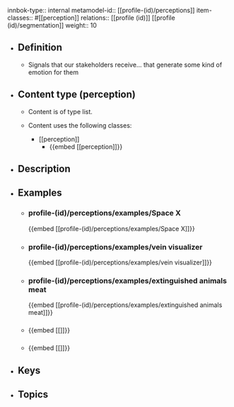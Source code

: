 innbok-type:: internal
metamodel-id:: [[profile-(id)/perceptions]]
item-classes:: #[[perception]]
relations:: [[profile (id)]] [[profile (id)/segmentation]]
weight:: 10

- ## Definition
  - Signals that our stakeholders receive... that generate some kind of emotion for them
- ## Content type (perception)
  - Content is of type list.
  
  - Content uses the following classes:
    - [[perception]]
      - {{embed [[perception]]}}
  
- ## Description
- ## Examples
  - ### profile-(id)/perceptions/examples/Space X
    {{embed [[profile-(id)/perceptions/examples/Space X]]}}
  - ### profile-(id)/perceptions/examples/vein visualizer
    {{embed [[profile-(id)/perceptions/examples/vein visualizer]]}}
  - ### profile-(id)/perceptions/examples/extinguished animals meat
    {{embed [[profile-(id)/perceptions/examples/extinguished animals meat]]}}
  - ### 
    {{embed [[]]}}
  - ### 
    {{embed [[]]}}
  
- ## Keys
  
- ## Topics
  

